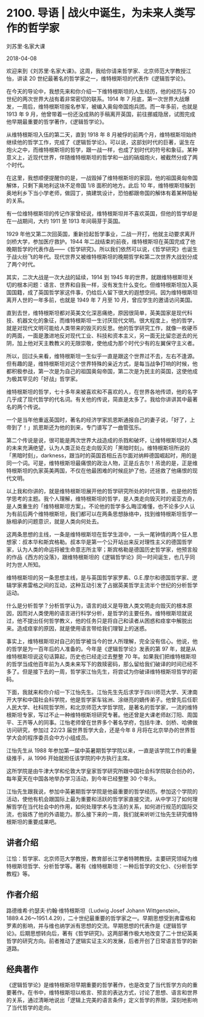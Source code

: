 # 2100. 导语 | 战火中诞生，为未来人类写作的哲学家

刘苏里·名家大课

2018-04-08

欢迎来到《刘苏里·名家大课》。这周，我给你请来哲学家、北京师范大学教授江怡，讲读 20 世纪最著名的哲学家之一，维特根斯坦的代表作《逻辑哲学论》。

在今天的导论中，我想先来和你介绍一下维特根斯坦的人生经历，他的经历与 20 世纪的两次世界大战有着非常密切的联系。1914 年 7 月底，第一次世界大战爆发，一周后，维特根斯坦报名参军，被编入奥匈帝国炮兵团。而一年多前，也就是 1913 年 9 月，他曾带着一份还没成熟的手稿离开英国，前往挪威隐居，试图完成他早期最重要的哲学著作，《逻辑哲学论》。

从维特根斯坦入伍的第二天，直到 1918 年 8 月被俘的前两个月，维特根斯坦始终继续他的哲学工作，完成了《逻辑哲学论》。可以说，这部划时代的巨著，诞生在炮火之中，而维特根斯坦的哲学，跟一战一样，也成了划时代的符号和象征。某种意义上，近现代世界，伴随维特根斯坦的哲学和一战的硝烟炮火，被截然分成了两个时代。

在这里，我想顺便提醒你的是，一战毁掉了维特根斯坦的家园，他的祖国奥匈帝国解体，只剩下奥地利这块不足帝国 1/8 面积的地方。此后 10 年，维特根斯坦躲到奥地利乡下当小学老师，做园丁，搞建筑设计，恐怕都跟帝国的解体有着某种隐秘的关系。

有一位维特根斯坦的传记作家曾经说，维特根斯坦并不喜欢英国，但他的哲学却是在一战期间，大约 1911 至 1913 年间萌芽于英国。

1929 年他又第二次回英国，重新捡起哲学事业，二战一开打，他就主动要求离开剑桥大学，参加医疗救护。1944 年二战结束的前夜，维特根斯坦在英国完成了他晚期哲学的代表作品——《哲学研究》。所以我们依然可以说，《哲学研究》也诞生于战火纷飞的年代。现代世界又被维特根斯坦的晚期哲学和第二次世界大战划分成了两个时代。

其实，二次大战是一次大战的延续，1914 到 1945 年的世界，就跟维特根斯坦关切的根本问题：语言、世界和自我一样，没有发生什么变化。但维特根斯坦加入英国国籍，成了英国哲学家这件事，仍给后人留下很大的遐想空间。因为维特根斯坦离开人世的一年多前，也就是 1949 年 7 月至 10 月，曾应学生的邀请访问美国。

直到去世，维特根斯坦都对英美文化深恶痛绝，原因很简单，英美国家是现代科技、机器文化的象征，而维特根斯坦一生讨厌现代文明。很大程度上，他的哲学，就是对现代文明可能给人类带来的毁灭的反思。他的哲学研究工作，就像一枚硬币的两面，一面是激进地反对现代工业、科技和资本主义，另一面无比留恋逝去的光阴，加上他对天主教教义的无限崇敬，使他成为那个时代少有的左翼保守主义者。

所以，回过头来看，维特根斯坦一生似乎一直是跟这个世界过不去，左右不逢源。但有趣的是，维特根斯坦对这个世界特殊的亲近方式，是每当战争打响的时候，他都积极参战，第一次是为自己的祖国奥匈帝国，第二次是为民主的英国，这使他成为极其罕见的「好战」哲学家。

维特根斯坦的哲学，七十多年来被喜欢和不喜欢的人，在世界各地传颂，他的名字几乎成了现代哲学的代名词。有关他的传说，简直是太多了。我给你讲讲其中最著名的两个传说。

一个是当年他重返英国时，著名的经济学家凯恩斯通报自己的妻子说，「好了，上帝到了！」凯恩斯还为他的到来，专门谱写了一曲管弦乐。

第二个传说是说，很可能是两次世界大战造成的杀戮和破坏，让维特根斯坦对人类的未来充满绝望，认为人类正处在走向毁灭的「黑暗时刻」。维特根斯坦所说的「黑暗时刻」，darkness，跟当时的英国首相丘吉尔面对纳粹德国崛起时，用的是同一个词。可是，维特根斯坦最痛恨的政治人物，正是丘吉尔！吊诡的是，正是维特根斯坦的仇家英美两国，不仅在他最困难的时候庇护了他，还拯救了他痛恨的现代文明。

以上我和你讲的，就是维特根斯坦展开他的哲学研究所处的时代背景，也是他的哲学思考的主题。我个人理解，维特根斯坦的哲学，是人类走向毁灭时的诺亚方舟，是人类重生的「维特根斯坦方案」。不论他的哲学多么晦涩难懂，也不论多少人认为有前后两个维特根斯坦，我们都可以在两条思想脉络中，找到维特根斯坦哲学一脉相承的问题意识，就是人类向何处去。

这两条思想的主线，一条是维特根斯坦在哲学生涯中，一头一尾钟情的两个狂人思想家：叔本华和斯宾格勒。叔本华是第一个公开站出来反对理性主义的德国哲学家，认为人类的命运将被生命意志所主宰；斯宾格勒是德国历史哲学家，他预言般的作品《西方的没落》，跟维特根斯坦的《逻辑哲学论》同一时间诞生，也几乎同时为世人所知。

维特根斯坦的另一条思想主线，是与英国哲学家罗素、G.E.摩尔和德国哲学家、逻辑学家弗雷格之间的互动，这种互动引发了占据英美哲学主流半个世纪的分析哲学运动。

什么是分析哲学？分析哲学认为，语言的歧义是导致人类文明走向毁灭的根本原因，因而对人类使用的语言进行科学分析，是哲学的主要任务。维特根斯坦就说过，他不提出任何哲学教义，他的任务只是将自己和读者从困惑和痉挛中解脱出来。造成痉挛的原因，就是使用语言带给我们理智上的迷惑。

事实上，维特根斯坦对自己的哲学被当今的世人所理解，完全没有信心。他说，他的哲学是为一百年后的人准备的。今年是《逻辑哲学论》发表的第 97 年，就是从维特根斯坦说这句话算起，历史也已经走过去整整 70 年。如果我们把维特根斯坦的哲学当成他百年前为人类未来写下的救赎密码，那么留给我们破译的时间已经不多了。但是接下去的一周，哲学家江怡先生，将尝试为你破译维特根斯坦哲学的密码。

下面，我就来和你介绍一下江怡先生。江怡先生先后求学于四川师范大学、天津南开大学和中国社会科学院，他是哲学家车铭洲、涂继亮的嫡传弟子。他曾先后任职人民大学、社科院哲学所，和北京师范大学哲学院，是著名的哲学家，一流的维特根斯坦专家，写过不止一种维特根斯坦研究专著。他还曾是大课老师赵汀阳、周国平、王齐等人的同事。江怡老师曾在世界多个著名学府，包括牛津、剑桥、哈佛做访问研究，参加过 22/23 届世界哲学大会，还是今年 8 月将在北京举办的世界哲学大会的程序委员会中方小组成员。

江怡先生从 1988 年参加第一届中英暑期哲学学院以来，一直是该学院工作的重量级推手，从 1996 开始就担任该学院的中方执行主席。

这所学院是由牛津大学和伦敦大学皇家哲学研究所跟中国社会科学院联合创办的，每年夏天在中国各地举办学习活动，到今年已经整整 30 个年头。

江怡先生跟我说，参加中英暑期哲学学院是他最重要的哲学经历。参加这个学院的活动，使他有机会跟国际上最为重要和活跃的哲学家直接交流，从中学习了如何理解哲学在当代社会中的作用，如何处理学术与生活的关系，如何进行规范的国际交流，也锻炼了他的外语能力。那么接下来的一周，我们就来听听江怡先生研究维特根斯坦的重要成果吧。

## 讲者介绍

江恰：哲学家、北京师范大学教授，教育部长江学者特聘教授。主要研究领域为维特根斯坦哲学、分析哲学等。著有《维特根斯坦：一种后哲学的文化》、《分析哲学教程》等。

## 作者介绍

路德维希‧约瑟夫‧约翰‧维特根斯坦（Ludwig Josef Johann Wittgenstein，1889.4.26～1951.4.29），二十世纪最重要的哲学家之一。早期思想受到弗雷格和罗素的影响，并与维也纳学派有思想的交流。早期思想的代表作是《逻辑哲学论》。后期思想转向后，著有《哲学研究》。这两部著作极大地改变了二十世纪英美哲学的研究方向。前者推动了逻辑实证主义的发展，后者开创了日常语言哲学的新道路。

## 经典著作

《逻辑哲学论》是维特根斯坦早期重要的哲学著作，也是改变了当代哲学方向的重要著作。在书中，维特根斯坦以格言、预言的表达方式，讨论了思想、语言和世界的关系，通过清晰地说出「逻辑上完美的语言条件」定义哲学的界限，深刻地影响了当代哲学的走向。